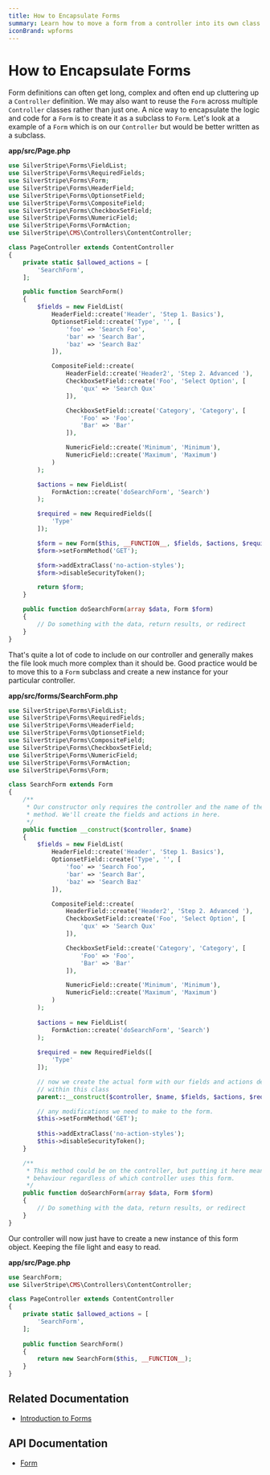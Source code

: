 ```yaml
---
title: How to Encapsulate Forms
summary: Learn how to move a form from a controller into its own class definition.
iconBrand: wpforms
---
```


# How to Encapsulate Forms

Form definitions can often get long, complex and often end up cluttering up a `Controller` definition. We may also want
to reuse the `Form` across multiple `Controller` classes rather than just one. A nice way to encapsulate the logic and 
code for a `Form` is to create it as a subclass to `Form`. Let's look at a example of a `Form` which is on our 
`Controller` but would be better written as a subclass.

**app/src/Page.php**

```php
use SilverStripe\Forms\FieldList;
use SilverStripe\Forms\RequiredFields;
use SilverStripe\Forms\Form;
use SilverStripe\Forms\HeaderField;
use SilverStripe\Forms\OptionsetField;
use SilverStripe\Forms\CompositeField;
use SilverStripe\Forms\CheckboxSetField;
use SilverStripe\Forms\NumericField;
use SilverStripe\Forms\FormAction;
use SilverStripe\CMS\Controllers\ContentController;

class PageController extends ContentController 
{
    private static $allowed_actions = [
        'SearchForm',
    ];

    public function SearchForm() 
    {
        $fields = new FieldList(
            HeaderField::create('Header', 'Step 1. Basics'),
            OptionsetField::create('Type', '', [
                'foo' => 'Search Foo',
                'bar' => 'Search Bar',
                'baz' => 'Search Baz'
            ]),

            CompositeField::create(
                HeaderField::create('Header2', 'Step 2. Advanced '),
                CheckboxSetField::create('Foo', 'Select Option', [
                    'qux' => 'Search Qux'
                ]),

                CheckboxSetField::create('Category', 'Category', [
                    'Foo' => 'Foo',
                    'Bar' => 'Bar'
                ]),

                NumericField::create('Minimum', 'Minimum'),
                NumericField::create('Maximum', 'Maximum')
            )
        );

        $actions = new FieldList(
            FormAction::create('doSearchForm', 'Search')
        );

        $required = new RequiredFields([
            'Type'
        ]);

        $form = new Form($this, __FUNCTION__, $fields, $actions, $required);
        $form->setFormMethod('GET');

        $form->addExtraClass('no-action-styles');
        $form->disableSecurityToken();

        return $form;
    }

    public function doSearchForm(array $data, Form $form)
    {
        // Do something with the data, return results, or redirect
    }
}
```

That's quite a lot of code to include on our controller and generally makes the file look much more complex than it
should be. Good practice would be to move this to a `Form` subclass and create a new instance for your particular controller.

**app/src/forms/SearchForm.php**

```php
use SilverStripe\Forms\FieldList;
use SilverStripe\Forms\RequiredFields;
use SilverStripe\Forms\HeaderField;
use SilverStripe\Forms\OptionsetField;
use SilverStripe\Forms\CompositeField;
use SilverStripe\Forms\CheckboxSetField;
use SilverStripe\Forms\NumericField;
use SilverStripe\Forms\FormAction;
use SilverStripe\Forms\Form;

class SearchForm extends Form 
{
    /**
     * Our constructor only requires the controller and the name of the form
     * method. We'll create the fields and actions in here.
     */
    public function __construct($controller, $name) 
    {
        $fields = new FieldList(
            HeaderField::create('Header', 'Step 1. Basics'),
            OptionsetField::create('Type', '', [
                'foo' => 'Search Foo',
                'bar' => 'Search Bar',
                'baz' => 'Search Baz'
            ]),

            CompositeField::create(
                HeaderField::create('Header2', 'Step 2. Advanced '),
                CheckboxSetField::create('Foo', 'Select Option', [
                    'qux' => 'Search Qux'
                ]),

                CheckboxSetField::create('Category', 'Category', [
                    'Foo' => 'Foo',
                    'Bar' => 'Bar'
                ]),

                NumericField::create('Minimum', 'Minimum'),
                NumericField::create('Maximum', 'Maximum')
            )
        );
        
        $actions = new FieldList(
            FormAction::create('doSearchForm', 'Search')
        );
        
        $required = new RequiredFields([
            'Type'
        ]);

        // now we create the actual form with our fields and actions defined
        // within this class
        parent::__construct($controller, $name, $fields, $actions, $required);

        // any modifications we need to make to the form.
        $this->setFormMethod('GET');
    
        $this->addExtraClass('no-action-styles');
        $this->disableSecurityToken();
    }

    /**
     * This method could be on the controller, but putting it here means we get the same
     * behaviour regardless of which controller uses this form.
     */
    public function doSearchForm(array $data, Form $form)
    {
        // Do something with the data, return results, or redirect
    }
}
```

Our controller will now just have to create a new instance of this form object. Keeping the file light and easy to read.

**app/src/Page.php**

```php
use SearchForm;
use SilverStripe\CMS\Controllers\ContentController;

class PageController extends ContentController 
{
    private static $allowed_actions = [
        'SearchForm',
    ];
    
    public function SearchForm() 
    {
        return new SearchForm($this, __FUNCTION__);
    }
}
```

## Related Documentation

* [Introduction to Forms](../introduction)

## API Documentation

* [Form](api:SilverStripe\Forms\Form)
